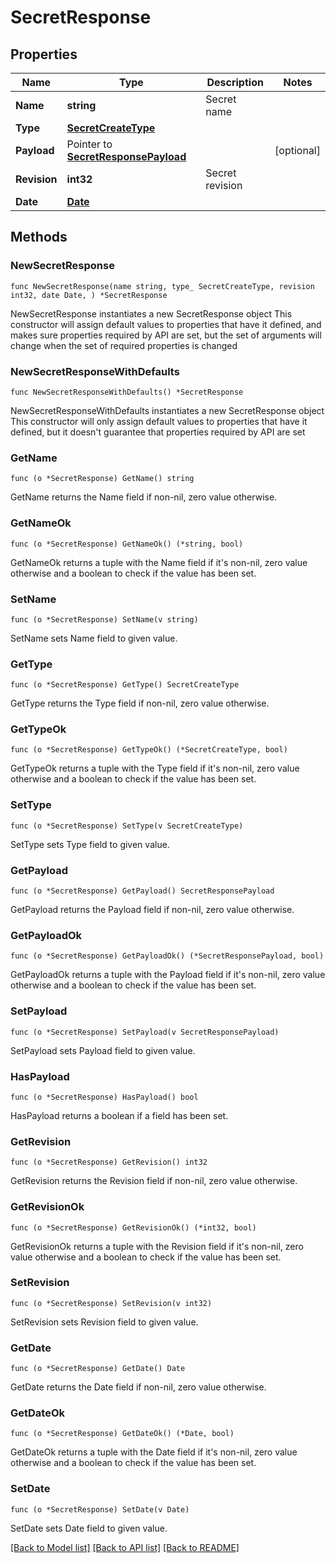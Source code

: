 # SecretResponse

## Properties

Name | Type | Description | Notes
------------ | ------------- | ------------- | -------------
**Name** | **string** | Secret name | 
**Type** | [**SecretCreateType**](SecretCreateType.md) |  | 
**Payload** | Pointer to [**SecretResponsePayload**](SecretResponsePayload.md) |  | [optional] 
**Revision** | **int32** | Secret revision | 
**Date** | [**Date**](Date.md) |  | 

## Methods

### NewSecretResponse

`func NewSecretResponse(name string, type_ SecretCreateType, revision int32, date Date, ) *SecretResponse`

NewSecretResponse instantiates a new SecretResponse object
This constructor will assign default values to properties that have it defined,
and makes sure properties required by API are set, but the set of arguments
will change when the set of required properties is changed

### NewSecretResponseWithDefaults

`func NewSecretResponseWithDefaults() *SecretResponse`

NewSecretResponseWithDefaults instantiates a new SecretResponse object
This constructor will only assign default values to properties that have it defined,
but it doesn't guarantee that properties required by API are set

### GetName

`func (o *SecretResponse) GetName() string`

GetName returns the Name field if non-nil, zero value otherwise.

### GetNameOk

`func (o *SecretResponse) GetNameOk() (*string, bool)`

GetNameOk returns a tuple with the Name field if it's non-nil, zero value otherwise
and a boolean to check if the value has been set.

### SetName

`func (o *SecretResponse) SetName(v string)`

SetName sets Name field to given value.


### GetType

`func (o *SecretResponse) GetType() SecretCreateType`

GetType returns the Type field if non-nil, zero value otherwise.

### GetTypeOk

`func (o *SecretResponse) GetTypeOk() (*SecretCreateType, bool)`

GetTypeOk returns a tuple with the Type field if it's non-nil, zero value otherwise
and a boolean to check if the value has been set.

### SetType

`func (o *SecretResponse) SetType(v SecretCreateType)`

SetType sets Type field to given value.


### GetPayload

`func (o *SecretResponse) GetPayload() SecretResponsePayload`

GetPayload returns the Payload field if non-nil, zero value otherwise.

### GetPayloadOk

`func (o *SecretResponse) GetPayloadOk() (*SecretResponsePayload, bool)`

GetPayloadOk returns a tuple with the Payload field if it's non-nil, zero value otherwise
and a boolean to check if the value has been set.

### SetPayload

`func (o *SecretResponse) SetPayload(v SecretResponsePayload)`

SetPayload sets Payload field to given value.

### HasPayload

`func (o *SecretResponse) HasPayload() bool`

HasPayload returns a boolean if a field has been set.

### GetRevision

`func (o *SecretResponse) GetRevision() int32`

GetRevision returns the Revision field if non-nil, zero value otherwise.

### GetRevisionOk

`func (o *SecretResponse) GetRevisionOk() (*int32, bool)`

GetRevisionOk returns a tuple with the Revision field if it's non-nil, zero value otherwise
and a boolean to check if the value has been set.

### SetRevision

`func (o *SecretResponse) SetRevision(v int32)`

SetRevision sets Revision field to given value.


### GetDate

`func (o *SecretResponse) GetDate() Date`

GetDate returns the Date field if non-nil, zero value otherwise.

### GetDateOk

`func (o *SecretResponse) GetDateOk() (*Date, bool)`

GetDateOk returns a tuple with the Date field if it's non-nil, zero value otherwise
and a boolean to check if the value has been set.

### SetDate

`func (o *SecretResponse) SetDate(v Date)`

SetDate sets Date field to given value.



[[Back to Model list]](../README.md#documentation-for-models) [[Back to API list]](../README.md#documentation-for-api-endpoints) [[Back to README]](../README.md)


